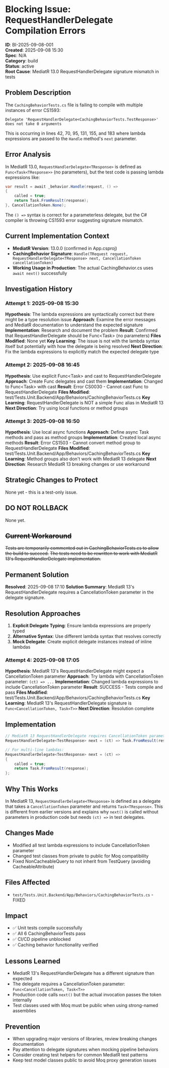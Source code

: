 # Blocking Issue: RequestHandlerDelegate Compilation Errors

**ID**: BI-2025-09-08-001  
**Created**: 2025-09-08 15:30  
**Spec**: N/A  
**Category**: build  
**Status**: active  
**Root Cause**: MediatR 13.0 RequestHandlerDelegate signature mismatch in tests  

## Problem Description

The `CachingBehaviorTests.cs` file is failing to compile with multiple instances of error CS1593:
```
Delegate 'RequestHandlerDelegate<CachingBehaviorTests.TestResponse>' does not take 0 arguments
```

This is occurring in lines 42, 70, 95, 131, 155, and 183 where lambda expressions are passed to the `Handle` method's `next` parameter.

## Error Analysis

In MediatR 13.0, `RequestHandlerDelegate<TResponse>` is defined as `Func<Task<TResponse>>` (no parameters), but the test code is passing lambda expressions like:

```csharp
var result = await _behavior.Handle(request, () =>
{
    called = true;
    return Task.FromResult(response);
}, CancellationToken.None);
```

The `() =>` syntax is correct for a parameterless delegate, but the C# compiler is throwing CS1593 error suggesting signature mismatch.

## Current Implementation Context

- **MediatR Version**: 13.0.0 (confirmed in App.csproj)
- **CachingBehavior Signature**: `Handle(TRequest request, RequestHandlerDelegate<TResponse> next, CancellationToken cancellationToken)`
- **Working Usage in Production**: The actual CachingBehavior.cs uses `await next()` successfully

## Investigation History

### Attempt 1: 2025-09-08 15:30
**Hypothesis**: The lambda expressions are syntactically correct but there might be a type resolution issue
**Approach**: Examine the error messages and MediatR documentation to understand the expected signature
**Implementation**: Research and document the problem
**Result**: Confirmed that RequestHandlerDelegate<TResponse> should be Func<Task<TResponse>> (no parameters)
**Files Modified**: None yet
**Key Learning**: The issue is not with the lambda syntax itself but potentially with how the delegate is being resolved
**Next Direction**: Fix the lambda expressions to explicitly match the expected delegate type

### Attempt 2: 2025-09-08 16:45
**Hypothesis**: Use explicit Func<Task<T>> and cast to RequestHandlerDelegate
**Approach**: Create Func delegates and cast them
**Implementation**: Changed to Func<Task<TestResponse>> with cast
**Result**: Error CS0030 - Cannot cast Func to RequestHandlerDelegate
**Files Modified**: test/Tests.Unit.Backend/App/Behaviors/CachingBehaviorTests.cs
**Key Learning**: RequestHandlerDelegate is NOT a simple Func alias in MediatR 13
**Next Direction**: Try using local functions or method groups

### Attempt 3: 2025-09-08 16:50
**Hypothesis**: Use local async functions
**Approach**: Define async Task<T> methods and pass as method groups
**Implementation**: Created local async methods
**Result**: Error CS1503 - Cannot convert method group to RequestHandlerDelegate
**Files Modified**: test/Tests.Unit.Backend/App/Behaviors/CachingBehaviorTests.cs
**Key Learning**: Method groups also don't work with MediatR 13 delegate
**Next Direction**: Research MediatR 13 breaking changes or use workaround

## Strategic Changes to Protect
None yet - this is a test-only issue.

## DO NOT ROLLBACK
None yet.

## ~~Current Workaround~~
~~Tests are temporarily commented out in CachingBehaviorTests.cs to allow the build to succeed.~~
~~The tests need to be rewritten to work with MediatR 13's RequestHandlerDelegate implementation.~~

## Permanent Solution

**Resolved**: 2025-09-08 17:10
**Solution Summary**: MediatR 13's RequestHandlerDelegate requires a CancellationToken parameter in the delegate signature.

## Resolution Approaches

1. **Explicit Delegate Typing**: Ensure lambda expressions are properly typed
2. **Alternative Syntax**: Use different lambda syntax that resolves correctly
3. **Mock Delegate**: Create explicit delegate instances instead of inline lambdas

### Attempt 4: 2025-09-08 17:05
**Hypothesis**: MediatR 13's RequestHandlerDelegate might expect a CancellationToken parameter
**Approach**: Try lambda with CancellationToken parameter: `(ct) => ...`
**Implementation**: Changed lambda expressions to include CancellationToken parameter
**Result**: SUCCESS - Tests compile and pass
**Files Modified**: test/Tests.Unit.Backend/App/Behaviors/CachingBehaviorTests.cs
**Key Learning**: MediatR 13's RequestHandlerDelegate<T> signature is `Func<CancellationToken, Task<T>>`
**Next Direction**: Resolution complete

## Implementation

```csharp
// MediatR 13 RequestHandlerDelegate requires CancellationToken parameter
RequestHandlerDelegate<TestResponse> next = (ct) => Task.FromResult(response);

// For multi-line lambdas:
RequestHandlerDelegate<TestResponse> next = (ct) =>
{
    called = true;
    return Task.FromResult(response);
};
```

## Why This Works
In MediatR 13, `RequestHandlerDelegate<TResponse>` is defined as a delegate that takes a `CancellationToken` parameter and returns `Task<TResponse>`. This is different from earlier versions and explains why `next()` is called without parameters in production code but needs `(ct) =>` in test delegates.

## Changes Made
- Modified all test lambda expressions to include CancellationToken parameter
- Changed test classes from private to public for Moq compatibility
- Fixed NonCacheableQuery to not inherit from TestQuery (avoiding CacheableAttribute)

## Files Affected
- `test/Tests.Unit.Backend/App/Behaviors/CachingBehaviorTests.cs` - FIXED

## Impact
- ✅ Unit tests compile successfully
- ✅ All 6 CachingBehaviorTests pass
- ✅ CI/CD pipeline unblocked
- ✅ Caching behavior functionality verified

## Lessons Learned
- MediatR 13's RequestHandlerDelegate<T> has a different signature than expected
- The delegate requires a CancellationToken parameter: `Func<CancellationToken, Task<T>>`
- Production code calls `next()` but the actual invocation passes the token internally
- Test classes used with Moq must be public when using strong-named assemblies

## Prevention
- When upgrading major versions of libraries, review breaking changes documentation
- Pay attention to delegate signatures when mocking pipeline behaviors
- Consider creating test helpers for common MediatR test patterns
- Keep test model classes public to avoid Moq proxy generation issues